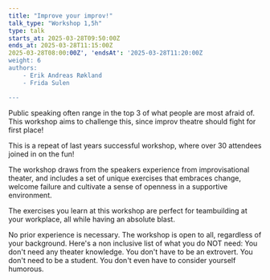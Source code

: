 ```yaml
---
title: "Improve your improv!"
talk_type: "Workshop 1,5h"
type: talk
starts_at: 2025-03-28T09:50:00Z
ends_at: 2025-03-28T11:15:00Z
2025-03-28T08:00:00Z', 'endsAt': '2025-03-28T11:20:00Z
weight: 6
authors:
    - Erik Andreas Røkland
    - Frida Sulen

---
```

Public speaking often range in the top 3 of what people are most afraid of. This workshop aims to challenge this, since improv theatre should fight for first place! 

This is a repeat of last years successful workshop, where over 30 attendees joined in on the fun!

The workshop draws from the speakers experience from improvisational theater, and includes a set of unique exercises that embraces change, welcome failure and cultivate a sense of openness in a supportive environment. 

The exercises you learn at this workshop are perfect for teambuilding at your workplace, all while having an absolute blast.

No prior experience is necessary. The workshop is open to all, regardless of your background. Here's a non inclusive list of what you do NOT need:
You don't need any theater knowledge.
You don't have to be an extrovert.
You don't need to be a student.
You don't even have to consider yourself humorous.

